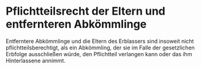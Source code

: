 # Pflichtteilsrecht der Eltern und entfernteren Abkömmlinge

Entferntere Abkömmlinge und die Eltern des Erblassers sind insoweit nicht pflichtteilsberechtigt, als ein Abkömmling, der sie im Falle der gesetzlichen Erbfolge ausschließen würde, den Pflichtteil verlangen kann oder das ihm Hinterlassene annimmt. 

